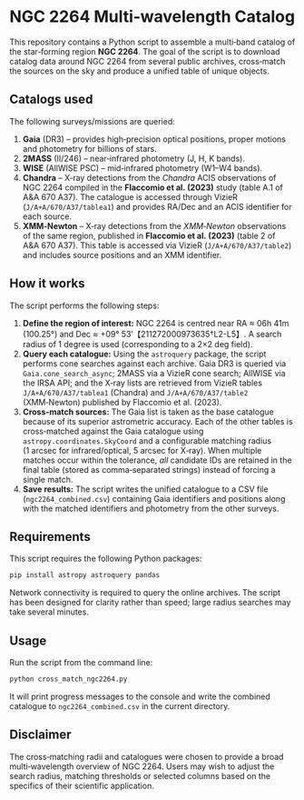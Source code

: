 # NGC 2264 Multi‑wavelength Catalog

This repository contains a Python script to assemble a multi‑band catalog of the star‑forming region **NGC 2264**.  The goal of the script is to download catalog data around NGC 2264 from several public archives, cross‑match the sources on the sky and produce a unified table of unique objects.

## Catalogs used

The following surveys/missions are queried:

1. **Gaia** (DR3) – provides high‑precision optical positions, proper motions and photometry for billions of stars.
2. **2MASS** (II/246) – near‑infrared photometry (J, H, K bands).
3. **WISE** (AllWISE PSC) – mid‑infrared photometry (W1–W4 bands).
4. **Chandra** – X‑ray detections from the *Chandra* ACIS observations of NGC 2264 compiled in the
   **Flaccomio et al. (2023)** study (table A.1 of A&A 670 A37).  The catalogue is accessed through
   VizieR (`J/A+A/670/A37/tablea1`) and provides RA/Dec and an ACIS identifier for each source.
5. **XMM‑Newton** – X‑ray detections from the *XMM‑Newton* observations of the same region, published
   in **Flaccomio et al. (2023)** (table 2 of A&A 670 A37).  This table is accessed via VizieR
   (`J/A+A/670/A37/table2`) and includes source positions and an XMM identifier.

## How it works

The script performs the following steps:

1. **Define the region of interest:** NGC 2264 is centred near RA ≈ 06h 41m (100.25°) and Dec ≈ +09° 53′【211272000973635†L2-L5】.  A search radius of 1 degree is used (corresponding to a 2×2 deg field).
2. **Query each catalogue:** Using the `astroquery` package, the script performs cone searches against each archive.  Gaia DR3 is queried via `Gaia.cone_search_async`; 2MASS via a VizieR cone search; AllWISE via the IRSA API; and the X‑ray lists are retrieved from VizieR tables `J/A+A/670/A37/tablea1` (Chandra) and `J/A+A/670/A37/table2` (XMM‑Newton) published by Flaccomio et al. (2023).
3. **Cross‑match sources:** The Gaia list is taken as the base catalogue because of its superior astrometric accuracy.  Each of the other tables is cross‑matched against the Gaia catalogue using `astropy.coordinates.SkyCoord` and a configurable matching radius (1 arcsec for infrared/optical, 5 arcsec for X‑ray).  When multiple matches occur within the tolerance, *all* candidate IDs are retained in the final table (stored as comma‑separated strings) instead of forcing a single match.
4. **Save results:** The script writes the unified catalogue to a CSV file (`ngc2264_combined.csv`) containing Gaia identifiers and positions along with the matched identifiers and photometry from the other surveys.

## Requirements

This script requires the following Python packages:

```bash
pip install astropy astroquery pandas
```

Network connectivity is required to query the online archives.  The script has been designed for clarity rather than speed; large radius searches may take several minutes.

## Usage

Run the script from the command line:

```bash
python cross_match_ngc2264.py
```

It will print progress messages to the console and write the combined catalogue to `ngc2264_combined.csv` in the current directory.

## Disclaimer

The cross‑matching radii and catalogues were chosen to provide a broad multi‑wavelength overview of NGC 2264.  Users may wish to adjust the search radius, matching thresholds or selected columns based on the specifics of their scientific application.